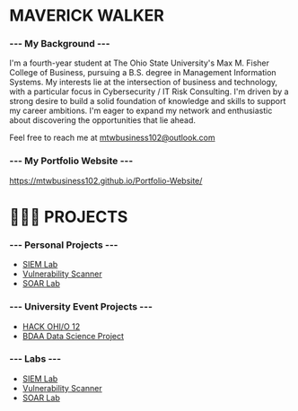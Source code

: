 <!-- ## Hi there 👋


**mtwbusiness102/mtwbusiness102** is a ✨ _special_ ✨ repository because its `README.md` (this file) appears on your GitHub profile.

Here are some ideas to get you started:

- 🔭 I’m currently working on ...
- 🌱 I’m currently learning ...
- 👯 I’m looking to collaborate on ...
- 🤔 I’m looking for help with ...
- 💬 Ask me about ...
- 📫 How to reach me: ...
- 😄 Pronouns: ...
- ⚡ Fun fact: ...
-->




# MAVERICK WALKER

<!-- [![Github Badge](http://img.shields.io/badge/-Github-black?style=flat-square&logo=github&link=https://github.com/mwbusiness104)](https://github.com/mwbusiness104)
<!-- [![Linkedin Badge](https://img.shields.io/badge/-LinkedIn-blue?style=flat-square&logo=Linkedin&logoColor=white&link=https://www.linkedin.com/in/maverickwalker/)](https://github.com/mwbusiness104) -->


### --- My Background ---
I'm a fourth-year student at The Ohio State University's Max M. Fisher College of Business, pursuing a B.S. degree in Management Information Systems. My interests lie at the intersection of business and technology, with a particular focus in Cybersecurity / IT Risk Consulting. I'm driven by a strong desire to build a solid foundation of knowledge and skills to support my career ambitions. I'm eager to expand my network and enthusiastic about discovering the opportunities that lie ahead.

Feel free to reach me at mtwbusiness102@outlook.com


### --- My Portfolio Website ---

https://mtwbusiness102.github.io/Portfolio-Website/ <!-- THIS WILL STILL LINK TO ALL PROJECTS: FOR CODE PROJECTS, SHOW WEBPAGE. FOR CYBERSECURITY, Show Proper Documentation With Screenshots--> 


<!-- ### Fun Facts --> 

   

# 👨🏽‍💻 PROJECTS


<!-- USE MYDFIR PROJECTS, TAKE SCREENSHOTS, and CREATE DIAGRAMS USING DRAW.IO -->


###  --- Personal Projects --- 
- <a href="https://github.com/mwbusiness104/Active-Directory-Home-Lab-/blob/main/README.md"> SIEM Lab </a>
- <a href="https://github.com/mwbusiness104/Active-Directory-Home-Lab-/blob/main/README.md"> Vulnerability Scanner </a>
- <a href="https://github.com/mwbusiness104/Active-Directory-Home-Lab-/blob/main/README.md"> SOAR Lab </a>

<!--

- <a href="https://github.com/mwbusiness104/Active-Directory-Home-Lab-/blob/main/README.md"> Active Directory Lab </a>
- <a href="https://github.com/mwbusiness104/Active-Directory-Home-Lab-/blob/main/README.md"> SOAR Lab </a>
- <a href="https://github.com/mwbusiness104/Active-Directory-Home-Lab-/blob/main/README.md"> Malware Analysis Lab </a>
- <a href="https://github.com/mwbusiness104/Active-Directory-Home-Lab-/blob/main/README.md"> Network Analysis Lab </a>

-->

###  --- University Event Projects ---  
- <a href="https://github.com/mtwbusiness102/HACKOHIO12"> HACK OHI/O 12 </a>
- <a href="https://github.com/mtwbusiness102/DS-2"> BDAA Data Science Project </a>
<!-- - <a href="https://github.com/mtwbusiness102/BUCKEYE-CTF-2025"> BuckeyeCTF 2025 </a> -->


###  --- Labs --- 
- <a href="https://github.com/mwbusiness104/Active-Directory-Home-Lab-/blob/main/README.md"> SIEM Lab </a>
- <a href="https://github.com/mwbusiness104/Active-Directory-Home-Lab-/blob/main/README.md"> Vulnerability Scanner </a>
- <a href="https://github.com/mwbusiness104/Active-Directory-Home-Lab-/blob/main/README.md"> SOAR Lab </a>

<!--
### --- Class Projects ---
- <a href="https://github.com/mtwbusiness102/ACCTMIS-4630-PROJECTS"> ACCTMIS 4630 - Business Systems Application Development </a>
- <a href="https://github.com/mtwbusiness102/ACCTMIS-3620-PROJECTS"> ACCTMIS 3620 - Foundations of Information Systems </a>
- <a href="https://github.com/mtwbusiness102/CSE-3241-PROJECTS"> CSE 3241 - Introduction to Database Systems </a>
- <a href="https://github.com/mtwbusiness102/CSE-3232-PROJECTS"> CSE 3232 - Software Requirements Analysis </a>
- <a href="https://github.com/mtwbusiness102/CSE-3232-PROJECTS"> CSE 2123 - Data Structures Using Java </a>
- <a href="https://github.com/mtwbusiness102/CSE-3232-PROJECTS"> CSE 1223 - Introduction to Java Programming </a> 

<!-- - <a href="https://github.com/mtwbusiness102/BUCKEYE-CTF-2025"> OSU Cybersecurity Club Bootcamp CTF </a>



#### Class Projects
- <a href="https://github.com/mtwbusiness102/ACCTMIS-4630-PROJECTS"> ACCTMIS 4630 - Business Systems Application Development </a>
- <a href="https://github.com/mtwbusiness102/ACCTMIS-3620-PROJECTS"> ACCTMIS 3620 - Foundations of Information Systems </a>
- <a href="https://github.com/mtwbusiness102/CSE-3241-PROJECTS"> CSE 3241 - Introduction to Database Systems </a>
- <a href="https://github.com/mtwbusiness102/CSE-3232-PROJECTS"> CSE 3232 - Software Requirements Analysis </a>
- <a href="https://github.com/mtwbusiness102/CSE-3232-PROJECTS"> CSE 2123 - Data Structures Using Java </a>
- <a href="https://github.com/mtwbusiness102/CSE-3232-PROJECTS"> CSE 1223 - Introduction to Java Programming </a>



- <a href="https://github.com/mwbusiness104/Active-Directory-Home-Lab-/blob/main/README.md"> Active Directory Lab </a>
- <a href="https://github.com/mwbusiness104/Active-Directory-Home-Lab-/blob/main/README.md"> SOAR Lab </a>
- <a href="https://github.com/mwbusiness104/Active-Directory-Home-Lab-/blob/main/README.md"> SIEM Lab </a>
- <a href="https://github.com/mwbusiness104/Active-Directory-Home-Lab-/blob/main/README.md"> Vulnerability Management Lab </a>
- <a href="https://github.com/mwbusiness104/Active-Directory-Home-Lab-/blob/main/README.md"> Malware Analysis Lab </a>
- <a href="https://github.com/mwbusiness104/Active-Directory-Home-Lab-/blob/main/README.md"> Network Analysis Lab </a>
</div>


<!--
### --- Operating Systems ---
<div>
    <img src="https://img.shields.io/badge/-WINDOWS-0052CC?&style=for-the-badge&logo=cloud&logoColor=white"/>
    <img src="https://img.shields.io/badge/-LINUX-0052CC?&style=for-the-badge&logo=cloud&logoColor=white"/>
    <img src="https://img.shields.io/badge/-MAC OS-0052CC?&style=for-the-badge&logo=cloud&logoColor=white"/>
</div>


### --- Tools ---
<div>
    <img src="https://img.shields.io/badge/-Wireshark-0052CC?&style=for-the-badge&logo=cloud&logoColor=white"/>
    <img src="https://img.shields.io/badge/-Windows PowerShell-0052CC?&style=for-the-badge&logo=cloud&logoColor=white"/>
   <img src="https://img.shields.io/badge/-Mac OS Terminal-0052CC?&style=for-the-badge&logo=cloud&logoColor=white"/>
    <img src="https://img.shields.io/badge/-Tenable Nessus-0052CC?&style=for-the-badge&logo=cloud&logoColor=white"/>
    <img src="https://img.shields.io/badge/-Putty-0052CC?&style=for-the-badge&logo=cloud&logoColor=white"/>
</div>


### --- Programming Languages ---
<div>
   <img src="https://img.shields.io/badge/-Java-0052CC?&style=for-the-badge&logo=cloud&logoColor=white"/>
   <img src="https://img.shields.io/badge/-SQL-0052CC?&style=for-the-badge&logo=cloud&logoColor=white"/>
    <img src="https://img.shields.io/badge/-Python-0052CC?&style=for-the-badge&logo=cloud&logoColor=white"/>
    <img src="https://img.shields.io/badge/-HTML-0052CC?&style=for-the-badge&logo=cloud&logoColor=white"/>
    <img src="https://img.shields.io/badge/-CSS-0052CC?&style=for-the-badge&logo=cloud&logoColor=white"/>
   <img src="https://img.shields.io/badge/-Javascript-0052CC?&style=for-the-badge&logo=cloud&logoColor=white"/>
</div>




### --- Certifications ---
<div>
    <img src="https://img.shields.io/badge/-SECURITY+-0052CC?&style=for-the-badge&logo=cloud&logoColor=white"/>
    <img src="https://img.shields.io/badge/-CCNA-0052CC?&style=for-the-badge&logo=cloud&logoColor=white"/>
    <img src="https://img.shields.io/badge/-MC: Azure Security Enginner Associate-0052CC?&style=for-the-badge&logo=cloud&logoColor=white"/>
    <img src="https://img.shields.io/badge/-MC: Azure Network Enginner Associate-0052CC?&style=for-the-badge&logo=cloud&logoColor=white"/>
</div> 



<!--

## Stats 
<img alt="my stats" src="https://github-readme-stats.vercel.app/api?username=mwbusiness104"/>
